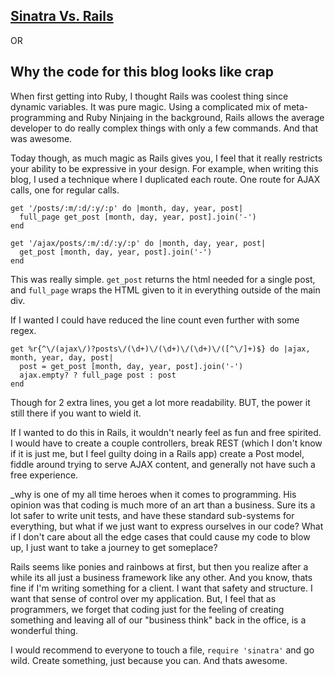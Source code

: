 [Sinatra Vs. Rails](/posts/05/13/11/sinatra-vs-rails)
-------------------

OR

Why the code for this blog looks like crap
------------------------------------------

When first getting into Ruby, I thought Rails was coolest thing since dynamic
variables.  It was pure magic.  Using a complicated mix of meta-programming and
Ruby Ninjaing in the background, Rails allows the average developer to do really
complex things with only a few commands.  And that was awesome.

Today though, as much magic as Rails gives you, I feel that it really restricts
your ability to be expressive in your design.  For example, when writing this
blog, I used a technique where I duplicated each route.  One route for AJAX calls,
one for regular calls.

    get '/posts/:m/:d/:y/:p' do |month, day, year, post|
      full_page get_post [month, day, year, post].join('-')
    end

    get '/ajax/posts/:m/:d/:y/:p' do |month, day, year, post|
      get_post [month, day, year, post].join('-')
    end

This was really simple.  `get_post` returns the html needed for a single post,
and `full_page` wraps the HTML given to it in everything outside of the main
div.

If I wanted I could have reduced the line count even further with some regex.

    get %r{^\/(ajax\/)?posts\/(\d+)\/(\d+)\/(\d+)\/([^\/]+)$} do |ajax, month, year, day, post|
      post = get_post [month, day, year, post].join('-')
      ajax.empty? ? full_page post : post
    end

Though for 2 extra lines, you get a lot more readability.  BUT, the power it
still there if you want to wield it.

If I wanted to do this in Rails, it wouldn't nearly feel as fun and free
spirited.  I would have to create a couple controllers, break REST 
(which I don't know if it is just me, but I feel guilty doing in a Rails app)
create a Post model, fiddle around trying to serve AJAX content, and generally
not have such a free experience.

\_why is one of my all time heroes when it comes to programming. His opinion was that coding
is much more of an art than a business. Sure its a lot safer to write unit
tests, and have these standard sub-systems for everything, but what if
we just want to express ourselves in our code?  What if I don't care about all
the edge cases that could cause my code to blow up, I just want to take
a journey to get someplace?

Rails seems like ponies and rainbows at first, but then you realize after
a while its all just a business framework like any other.  And you know,
thats fine if I'm writing something for a client.  I want that safety and
structure. I want that sense of control over my application.  But, I feel that
as programmers, we forget that coding just for the feeling of creating something
and leaving all of our "business think" back in the office, is a wonderful
thing.


I would recommend to everyone to touch a file, `require 'sinatra'` and go wild.
Create something, just because you can.  And thats awesome.
